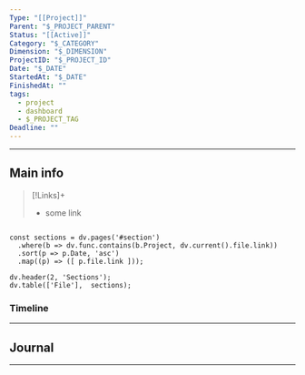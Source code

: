 ```yaml
---
Type: "[[Project]]"
Parent: "$_PROJECT_PARENT"
Status: "[[Active]]"
Category: "$_CATEGORY"
Dimension: "$_DIMENSION"
ProjectID: "$_PROJECT_ID"
Date: "$_DATE"
StartedAt: "$_DATE"
FinishedAt: ""
tags:
  - project
  - dashboard
  - $_PROJECT_TAG
Deadline: ""
---
```

---

## Main info

>[!Links]+
> - some link



```dataviewjs

const sections = dv.pages('#section')  
  .where(b => dv.func.contains(b.Project, dv.current().file.link))  
  .sort(p => p.Date, 'asc')
  .map((p) => ([ p.file.link ]));

dv.header(2, 'Sections');
dv.table(['File'],  sections);

```

### Timeline


---
## Journal


---


